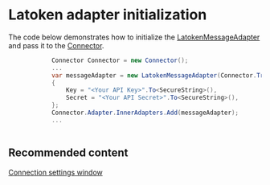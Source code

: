 # Latoken adapter initialization

The code below demonstrates how to initialize the [LatokenMessageAdapter](xref:StockSharp.LATOKEN.LatokenMessageAdapter) and pass it to the [Connector](xref:StockSharp.Algo.Connector).

```cs
			Connector Connector = new Connector();				
			...				
			var messageAdapter = new LatokenMessageAdapter(Connector.TransactionIdGenerator)
			{
				Key = "<Your API Key>".To<SecureString>(),
				Secret = "<Your API Secret>".To<SecureString>(),
			};
			Connector.Adapter.InnerAdapters.Add(messageAdapter);
			...	
							
```

## Recommended content

[Connection settings window](../../../graphical_user_interface/connection_settings_window.md)

